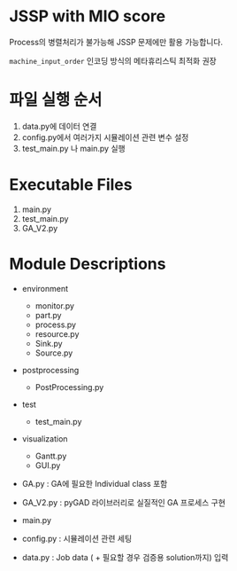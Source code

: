 
# JSSP with MIO score

Process의 병렬처리가 불가능해 JSSP 문제에만 활용 가능합니다.

`machine_input_order` 인코딩 방식의 메타휴리스틱 최적화 권장

# 파일 실행 순서
1. data.py에 데이터 연결
2. config.py에서 여러가지 시뮬레이션 관련 변수 설정
3. test_main.py 나 main.py 실행

# Executable Files

1. main.py
2. test_main.py
3. GA_V2.py

# Module Descriptions
- environment
  - monitor.py
  - part.py
  - process.py
  - resource.py
  - Sink.py
  - Source.py
- postprocessing
  - PostProcessing.py
- test
  - test_main.py
- visualization
  - Gantt.py
  - GUI.py
  

- GA.py : GA에 필요한 Individual class 포함
- GA_V2.py : pyGAD 라이브러리로 실질적인 GA 프로세스 구현
- main.py
- config.py : 시뮬레이션 관련 세팅
- data.py : Job data ( + 필요할 경우 검증용 solution까지) 입력
